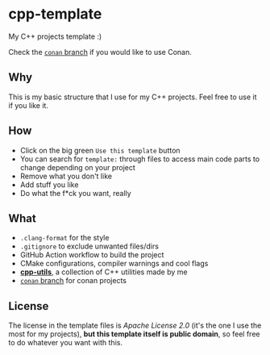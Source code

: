 # cpp-template
My C++ projects template :)

Check the [`conan` branch](https://github.com/MaximeHouis/cpp-template/tree/conan) if you would like to use Conan.

## Why

This is my basic structure that I use for my C++ projects. Feel free to use it if you like it.

## How

* Click on the big green `Use this template` button
* You can search for `template:` through files to access main code parts to change depending on your project
* Remove what you don't like
* Add stuff you like
* Do what the f\*ck you want, really

## What

* `.clang-format` for the style
* `.gitignore` to exclude unwanted files/dirs
* GitHub Action workflow to build the project
* CMake configurations, compiler warnings and cool flags
* [**cpp-utils**](https://github.com/MaximeHouis/cpp-utils), a collection of C++ utilities made by me
* [`conan` branch](https://github.com/MaximeHouis/cpp-template/tree/conan) for conan projects

## License

The license in the template files is *Apache License 2.0* (it's the one I use the most for my projects), **but this template itself is public domain**, so feel free to do whatever you want with this.
